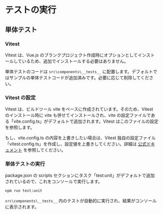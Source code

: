 # テストの実行

## 単体テスト

### Vitest

Vitest は、Vue.js のブランクプロジェクト作成時にオプションとしてインストールしているため、追加でインストールする必要はありません。

単体テストのコードは ```src\components\__tests__``` に配置します。デフォルトではサンプルの単体テストコードが追加済みです。必要に応じて削除してください。

### Vitest の設定

Vitest は、ビルドツール vite をベースに作成されています。そのため、Vitest のインストール時に vite も併せてインストールされ、vite の設定ファイルである「vite.config.ts」がデフォルトで追加されます。Vitest はこのファイルの設定を参照します。

もし、vite.config.ts の内容を上書きしたい場合は、Vitest 独自の設定ファイル「vitest.config.ts」を作成し、設定値を上書きしてください。詳細は [公式ドキュメント](https://vitest.dev/config/) を参照してください。

### 単体テストの実行

package.json の scripts セクションにタスク「test:unit」がデフォルトで追加されているので、これをコンソールで実行します。

```bash
npm run test:unit
```

```src\components\__tests__``` 内のテストが自動的に実行され、結果がコンソールに表示されます。
